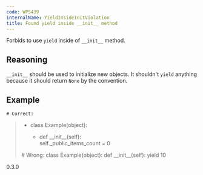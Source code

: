 ```yaml
---
code: WPS439
internalName: YieldInsideInitViolation
title: Found yield inside __init__ method
---
```


Forbids to use `yield` inside of `__init__` method.

## Reasoning
`__init__` should be used to initialize new objects. It shouldn't
`yield` anything because it should return `None` by the convention.

## Example

    # Correct:

>   - class Example(object):
>     
>       - def \_\_init\_\_(self):  
>         self.\_public\_items\_count = 0
> 
> \# Wrong: class Example(object): def \_\_init\_\_(self): yield 10

<div class="versionadded">

0.3.0

</div>